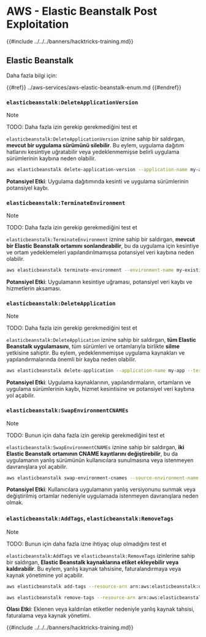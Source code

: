 # AWS - Elastic Beanstalk Post Exploitation

{{#include ../../../banners/hacktricks-training.md}}

## Elastic Beanstalk

Daha fazla bilgi için:

{{#ref}}
../aws-services/aws-elastic-beanstalk-enum.md
{{#endref}}

### `elasticbeanstalk:DeleteApplicationVersion`

> [!NOTE]
> TODO: Daha fazla izin gerekip gerekmediğini test et

`elasticbeanstalk:DeleteApplicationVersion` iznine sahip bir saldırgan, **mevcut bir uygulama sürümünü silebilir**. Bu eylem, uygulama dağıtım hatlarını kesintiye uğratabilir veya yedeklenmemişse belirli uygulama sürümlerinin kaybına neden olabilir.
```bash
aws elasticbeanstalk delete-application-version --application-name my-app --version-label my-version
```
**Potansiyel Etki**: Uygulama dağıtımında kesinti ve uygulama sürümlerinin potansiyel kaybı.

### `elasticbeanstalk:TerminateEnvironment`

> [!NOTE]
> TODO: Daha fazla izin gerekip gerekmediğini test et

`elasticbeanstalk:TerminateEnvironment` iznine sahip bir saldırgan, **mevcut bir Elastic Beanstalk ortamını sonlandırabilir**, bu da uygulama için kesintiye ve ortam yedeklemeleri yapılandırılmamışsa potansiyel veri kaybına neden olabilir.
```bash
aws elasticbeanstalk terminate-environment --environment-name my-existing-env
```
**Potansiyel Etki**: Uygulamanın kesintiye uğraması, potansiyel veri kaybı ve hizmetlerin aksaması.

### `elasticbeanstalk:DeleteApplication`

> [!NOTE]
> TODO: Daha fazla izin gerekip gerekmediğini test et

`elasticbeanstalk:DeleteApplication` iznine sahip bir saldırgan, **tüm Elastic Beanstalk uygulamasını**, tüm sürümleri ve ortamlarıyla birlikte **silme** yetkisine sahiptir. Bu eylem, yedeklenmemişse uygulama kaynakları ve yapılandırmalarında önemli bir kayba neden olabilir.
```bash
aws elasticbeanstalk delete-application --application-name my-app --terminate-env-by-force
```
**Potansiyel Etki**: Uygulama kaynaklarının, yapılandırmaların, ortamların ve uygulama sürümlerinin kaybı, hizmet kesintisine ve potansiyel veri kaybına yol açabilir.

### `elasticbeanstalk:SwapEnvironmentCNAMEs`

> [!NOTE]
> TODO: Bunun için daha fazla izin gerekip gerekmediğini test et

`elasticbeanstalk:SwapEnvironmentCNAMEs` iznine sahip bir saldırgan, **iki Elastic Beanstalk ortamının CNAME kayıtlarını değiştirebilir**, bu da uygulamanın yanlış sürümünün kullanıcılara sunulmasına veya istenmeyen davranışlara yol açabilir.
```bash
aws elasticbeanstalk swap-environment-cnames --source-environment-name my-env-1 --destination-environment-name my-env-2
```
**Potansiyel Etki**: Kullanıcılara uygulamanın yanlış versiyonunu sunmak veya değiştirilmiş ortamlar nedeniyle uygulamada istenmeyen davranışlara neden olmak.

### `elasticbeanstalk:AddTags`, `elasticbeanstalk:RemoveTags`

> [!NOTE]
> TODO: Bunun için daha fazla izne ihtiyaç olup olmadığını test et

`elasticbeanstalk:AddTags` ve `elasticbeanstalk:RemoveTags` izinlerine sahip bir saldırgan, **Elastic Beanstalk kaynaklarına etiket ekleyebilir veya kaldırabilir**. Bu eylem, yanlış kaynak tahsisine, faturalandırmaya veya kaynak yönetimine yol açabilir.
```bash
aws elasticbeanstalk add-tags --resource-arn arn:aws:elasticbeanstalk:us-west-2:123456789012:environment/my-app/my-env --tags Key=MaliciousTag,Value=1

aws elasticbeanstalk remove-tags --resource-arn arn:aws:elasticbeanstalk:us-west-2:123456789012:environment/my-app/my-env --tag-keys MaliciousTag
```
**Olası Etki**: Eklenen veya kaldırılan etiketler nedeniyle yanlış kaynak tahsisi, faturalama veya kaynak yönetimi. 

{{#include ../../../banners/hacktricks-training.md}}
